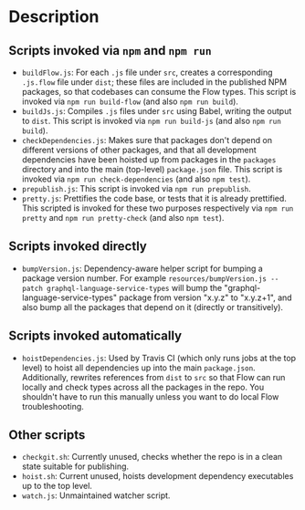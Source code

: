 # Description

## Scripts invoked via `npm` and `npm run`

- `buildFlow.js`: For each `.js` file under `src`, creates a corresponding `.js.flow` file under `dist`; these files are included in the published NPM packages, so that codebases can consume the Flow types. This script is invoked via `npm run build-flow` (and also `npm run build`).
- `buildJs.js`: Compiles `.js` files under `src` using Babel, writing the output to `dist`. This script is invoked via `npm run build-js` (and also `npm run build`).
- `checkDependencies.js`: Makes sure that packages don't depend on different versions of other packages, and that all development dependencies have been hoisted up from packages in the `packages` directory and into the main (top-level) `package.json` file. This script is invoked via `npm run check-dependencies` (and also `npm test`).
- `prepublish.js`: This script is invoked via `npm run prepublish`.
- `pretty.js`: Prettifies the code base, or tests that it is already prettified. This scripted is invoked for these two purposes respectively via `npm run pretty` and `npm run pretty-check` (and also `npm test`).

## Scripts invoked directly

- `bumpVersion.js`: Dependency-aware helper script for bumping a package version number. For example `resources/bumpVersion.js --patch graphql-language-service-types` will bump the "graphql-language-service-types" package from version "x.y.z" to "x.y.z+1", and also bump all the packages that depend on it (directly or transitively).


## Scripts invoked automatically

- `hoistDependencies.js`: Used by Travis CI (which only runs jobs at the top level) to hoist all dependencies up into the main `package.json`. Additionally, rewrites references from `dist` to `src` so that Flow can run locally and check types across all the packages in the repo. You shouldn't have to run this manually unless you want to do local Flow troubleshooting.

## Other scripts

- `checkgit.sh`: Currently unused, checks whether the repo is in a clean state suitable for publishing.
- `hoist.sh`: Current unused, hoists development dependency executables up to the top level.
- `watch.js`: Unmaintained watcher script.

